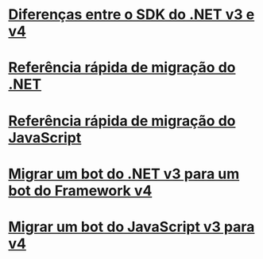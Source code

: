# [Diferenças entre o SDK do .NET v3 e v4](migration-about.md)
# [Referência rápida de migração do .NET](net-migration-quickreference.md)
# [Referência rápida de migração do JavaScript](javascript-migration-quickreference.md)
# [Migrar um bot do .NET v3 para um bot do Framework v4](conversion-framework.md)
# [Migrar um bot do JavaScript v3 para v4](conversion-javascript.md)

<!-- Current target:
_intro/overview_
    Summary of our approach to migration, including what's in this node, with links.
Differences between the v3 and v4 .NET SDK
Differences between the v3 and v4 JavaScript SDK
.NET migration quick reference
JavaScript migration quick reference
Migrate a .NET v3 bot to a Framework v4 bot
Migrate a .NET v3 bot to a Core v4 bot
Migrate a JavaScript v3 bot to v4

(For walkthroughs and overview: mention why you'd use each approach)
-->